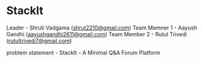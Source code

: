 # StackIt 
Leader - Shruti Vadgama (shrut2210@gmail.com)
Team Memner 1 - Aayush Gandhi (aayushgandhi2611@gmail.com)
Team Member 2 - Rutul Trivedi (rutultrivedi7@gmail.com)

problem statement - StackIt – A Minimal Q&A Forum Platform
